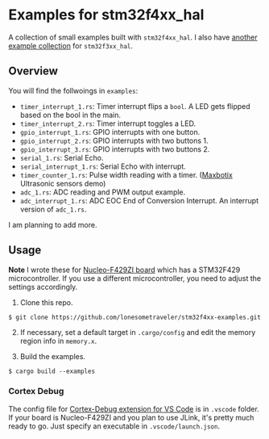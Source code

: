 # Examples for stm32f4xx_hal

A collection of small examples built with `stm32f4xx_hal`. I also have [another example collection](https://github.com/lonesometraveler/stm32f3xx-examples) for `stm32f3xx_hal`.


## Overview
You will find the follwoings in `examples`:

- `timer_interrupt_1.rs`: Timer interrupt flips a `bool`. A LED gets flipped based on the bool in the main.
- `timer_interrupt_2.rs`: Timer interrupt toggles a LED.
- `gpio_interrupt_1.rs`: GPIO interrupts with one button. 
- `gpio_interrupt_2.rs`: GPIO interrupts with two buttons 1. 
- `gpio_interrupt_3.rs`: GPIO interrupts with two buttons 2. 
- `serial_1.rs`: Serial Echo.
- `serial_interrupt_1.rs`: Serial Echo with interrupt.
- `timer_counter_1.rs`: Pulse width reading with a timer. ([Maxbotix](https://www.maxbotix.com) Ultrasonic sensors demo)
- `adc_1.rs`: ADC reading and PWM output example.
- `adc_interrupt_1.rs`: ADC EOC End of Conversion Interrupt. An interrupt version of `adc_1.rs`.

I am planning to add more.

## Usage

**Note** I wrote these for [Nucleo-F429ZI board](https://www.st.com/en/evaluation-tools/nucleo-f429zi.html) which has a STM32F429 microcontroller. If you use a different microcontroller, you need to adjust the settings accordingly.

1. Clone this repo.
``` console
$ git clone https://github.com/lonesometraveler/stm32f4xx-examples.git
```

2. If necessary, set a default target in `.cargo/config` and edit the memory region info in `memory.x`.

3. Build the examples.

``` console
$ cargo build --examples
```

### Cortex Debug

The config file for [Cortex-Debug extension for VS Code](https://marketplace.visualstudio.com/items?itemName=marus25.cortex-debug) is in `.vscode` folder. If your board is Nucleo-F429ZI and you plan to use JLink, it's pretty much ready to go. Just specify an executable in `.vscode/launch.json`.
